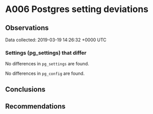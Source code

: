# A006 Postgres setting deviations #

## Observations ##
Data collected: 2019-03-19 14:26:32 +0000 UTC  

### Settings (pg_settings) that differ ###

No differences in `pg_settings` are found.


No differences in `pg_config` are found.



## Conclusions ##


## Recommendations ##

